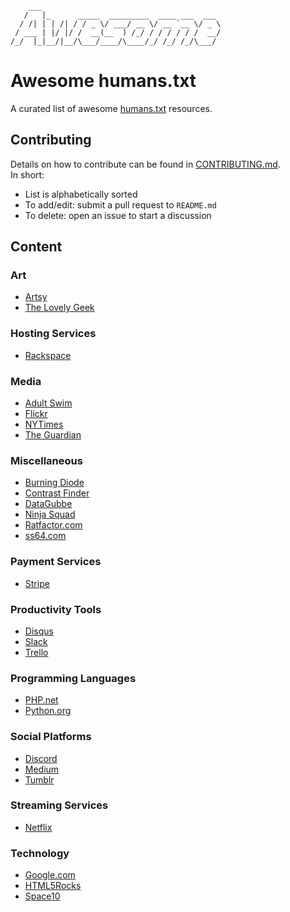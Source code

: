         ___                                        
       /   |_      _____  _________  ____ ___  ___
      / /| | | /| / / _ \/ ___/ __ \/ __ `__ \/ _ \
     / ___ | |/ |/ /  __(__  ) /_/ / / / / / /  __/
    /_/  |_|__/|__/\___/____/\____/_/ /_/ /_/\___/

# Awesome humans.txt

A curated list of awesome [humans.txt](http://humanstxt.org/) resources.

## Contributing

Details on how to contribute can be found in [CONTRIBUTING.md](CONTRIBUTING.md).  
In short:
- List is alphabetically sorted
- To add/edit: submit a pull request to `README.md`
- To delete: open an issue to start a discussion

## Content

### Art
- [Artsy](https://www.artsy.net/humans.txt)
- [The Lovely Geek](https://thelovelygeek.com/humans.txt)

### Hosting Services
- [Rackspace](https://mycloud.rackspace.com/humans.txt)

### Media
- [Adult Swim](http://www.adultswim.com/humans.txt)
- [Flickr](https://www.flickr.com/humans.txt)
- [NYTimes](https://www.nytimes.com/humans.txt)
- [The Guardian](https://www.theguardian.com/humans.txt)

### Miscellaneous
- [Burning Diode](https://www.burningdiode.com/humans.txt)
- [Contrast Finder](https://app.contrast-finder.org/humans.txt)
- [DataGubbe](https://www.datagubbe.se/humans.txt)
- [Ninja Squad](https://ninja-squad.com/humans.txt)
- [Ratfactor.com](https://www.ratfactor.com/humans.txt)
- [ss64.com](https://ss64.com/humans.txt)

### Payment Services
- [Stripe](https://stripe.com/humans.txt)

### Productivity Tools
- [Disqus](https://disqus.com/humans.txt)
- [Slack](https://app.slack.com/humans.txt)
- [Trello](https://trello.com/humans.txt)

### Programming Languages
- [PHP.net](https://www.php.net/humans.txt)
- [Python.org](https://www.python.org/humans.txt)

### Social Platforms
- [Discord](https://discordapp.com/humans.txt)
- [Medium](https://medium.com/humans.txt)
- [Tumblr](https://www.tumblr.com/humans.txt)

### Streaming Services
- [Netflix](https://www.netflix.com/humans.txt)

### Technology
- [Google.com](https://www.google.com/humans.txt)
- [HTML5Rocks](https://www.html5rocks.com/humans.txt)
- [Space10](https://space10.io/humans.txt)
